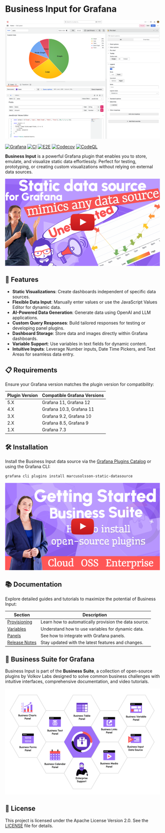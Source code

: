 # Business Input for Grafana

![Screenshot](https://github.com/volkovlabs/business-input/raw/main/src/img/dark.png)

[![Grafana](https://img.shields.io/badge/Grafana-12.0-orange)](https://grafana.com/)
[![CI](https://github.com/volkovlabs/business-input/workflows/CI/badge.svg)](https://github.com/volkovlabs/business-input/actions/workflows/ci.yml)
[![E2E](https://github.com/volkovlabs/business-input/workflows/E2E/badge.svg)](https://github.com/volkovlabs/business-input/actions/workflows/e2e.yml)
[![Codecov](https://codecov.io/gh/VolkovLabs/business-input/branch/main/graph/badge.svg)](https://codecov.io/gh/VolkovLabs/business-input)
[![CodeQL](https://github.com/VolkovLabs/business-input/actions/workflows/codeql-analysis.yml/badge.svg)](https://github.com/VolkovLabs/business-input/actions/workflows/codeql-analysis.yml)

**Business Input** is a powerful Grafana plugin that enables you to store, emulate, and visualize static data effortlessly. Perfect for testing, prototyping, or creating custom visualizations without relying on external data sources.

[![Business Input Data Source for Grafana | Mimic Any Data Source | Tutorial & Examples](https://raw.githubusercontent.com/volkovlabs/business-input/main/img/video.png)](https://youtu.be/QOV8ECOUjWs)

## 🚀 Features

- **Static Visualizations**: Create dashboards independent of specific data sources.
- **Flexible Data Input**: Manually enter values or use the JavaScript Values Editor for dynamic data.
- **AI-Powered Data Generation**: Generate data using OpenAI and LLM applications.
- **Custom Query Responses**: Build tailored responses for testing or developing panel plugins.
- **Dashboard Storage**: Store data and images directly within Grafana dashboards.
- **Variable Support**: Use variables in text fields for dynamic content.
- **Intuitive Inputs**: Leverage Number inputs, Date Time Pickers, and Text Areas for seamless data entry.

## 📋 Requirements

Ensure your Grafana version matches the plugin version for compatibility:

| Plugin Version | Compatible Grafana Versions |
| -------------- | --------------------------- |
| 5.X            | Grafana 11, Grafana 12      |
| 4.X            | Grafana 10.3, Grafana 11    |
| 3.X            | Grafana 9.2, Grafana 10     |
| 2.X            | Grafana 8.5, Grafana 9      |
| 1.X            | Grafana 7.3                 |

## 🛠️ Installation

Install the Business Input data source via the [Grafana Plugins Catalog](https://grafana.com/grafana/plugins/marcusolsson-static-datasource/) or using the Grafana CLI:

```bash
grafana cli plugins install marcusolsson-static-datasource
```

[![Install Business Suite Plugins in Cloud, OSS, Enterprise | Open Source Community Plugins](https://raw.githubusercontent.com/volkovlabs/.github/main/started.png)](https://youtu.be/1qYzHfPXJF8)

## 📚 Documentation

Explore detailed guides and tutorials to maximize the potential of Business Input:

| Section                                                                    | Description                                           |
| -------------------------------------------------------------------------- | ----------------------------------------------------- |
| [Provisioning](https://volkovlabs.io/plugins/business-input/provisioning/) | Learn how to automatically provision the data source. |
| [Variables](https://volkovlabs.io/plugins/business-input/variables/)       | Understand how to use variables for dynamic data.     |
| [Panels](https://volkovlabs.io/plugins/business-input/panels/)             | See how to integrate with Grafana panels.             |
| [Release Notes](https://volkovlabs.io/plugins/business-input/release/)     | Stay updated with the latest features and changes.    |

## 🌟 Business Suite for Grafana

Business Input is part of the **Business Suite**, a collection of open-source plugins by Volkov Labs designed to solve common business challenges with intuitive interfaces, comprehensive documentation, and video tutorials.

[![Business Suite for Grafana](https://raw.githubusercontent.com/VolkovLabs/.github/main/business.png)](https://volkovlabs.io/plugins/)

## 📜 License

This project is licensed under the Apache License Version 2.0. See the [LICENSE](https://github.com/volkovlabs/business-input/blob/main/LICENSE) file for details.
